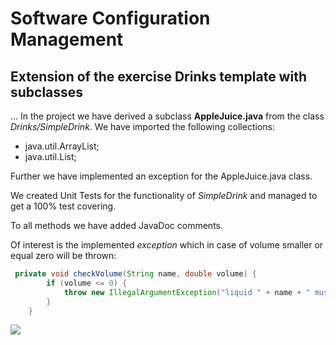 # Software Configuration Management #

## Extension of the exercise Drinks template with subclasses ###

...
In the project we have derived a subclass **AppleJuice.java**  from the class *Drinks/SimpleDrink*. 
We have imported the following collections:
* java.util.ArrayList;
* java.util.List;


Further we have implemented an exception for the AppleJuice.java class. 

We created Unit Tests for the functionality of *SimpleDrink* 
and managed to get a 100% test covering. 

To all methods we have added JavaDoc comments. 

Of interest is the implemented *exception* which in case of volume smaller or equal zero will be thrown: 

```java
 private void checkVolume(String name, double volume) {
        if (volume <= 0) {
            throw new IllegalArgumentException("liquid " + name + " must have a volume > 0");
        }
    }
```

![](https://media.giphy.com/media/xTiQytOEqr2U33lYkg/giphy.gif)